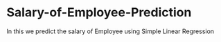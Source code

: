 # Salary-of-Employee-Prediction
In this we predict the salary of Employee using Simple Linear Regression
